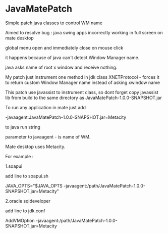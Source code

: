 JavaMatePatch
=============

Simple patch java classes to control WM name


Aimed to resolve bug : java swing apps incorrectly working in full screen on mate desktop

global menu open and immediately close on mouse click

it happens because of java can't detect Window Manager name.

java asks name of root x window and receive nothing.

My patch just instrument one method in jdk class XNETProtocol - forces it to return custom Window Manager name instead of asking xwindow name

This patch use javassist to instrument class, so dont forget copy javassist lib from 
build to the same directory as JavaMatePatch-1.0.0-SNAPSHOT.jar

To run any application in mate just add

-javaagent:JavaMatePatch-1.0.0-SNAPSHOT.jar=Metacity

to java run string

parameter to  javaagent - is name of WM. 

Mate desktop uses Metacity.

For example :

1.soapui

add line to soapui.sh

JAVA_OPTS="$JAVA_OPTS -javaagent:/path/JavaMatePatch-1.0.0-SNAPSHOT.jar=Metacity"

2.oracle sqldeveloper

add line to jdk.conf

AddVMOption -javaagent:/path/JavaMatePatch-1.0.0-SNAPSHOT.jar=Metacity

